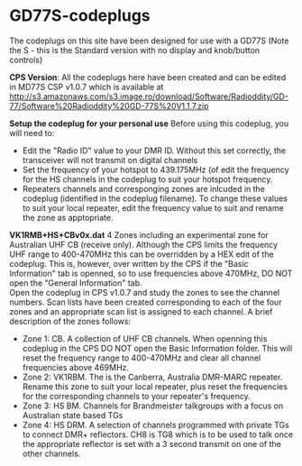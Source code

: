 # GD77S-codeplugs
The codeplugs on this site have been designed for use with a GD77S (Note the S - this is the Standard version with no display and knob/button controls)

<b>CPS Version</b>: All the codeplugs here have been created and can be edited in MD77S CSP v1.0.7 which is available at http://s3.amazonaws.com/s3.image.ro/download/Software/Radioddity/GD-77/Software%20Radioddity%20GD-77S%20V1.1.7.zip

<b>Setup the codeplug for your personal use</b>  Before using this codeplug, you will need to:
 - Edit the "Radio ID" value to your DMR ID. Without this set correctly, the transceiver will not transmit on digital channels
 - Set the frequency of your hotspot to 439.175MHz (of edit the frequency for the HS channels in the codeplug to suit your hotspot frequency.
 - Repeaters channels and corresponging zones are inlcuded in the codeplug (identified in the codeplug filename). To change these values to suit your local repeater, edit the frequency value to suit and rename the zone as apptopriate. 

<b>VK1RMB+HS+CBv0x.dat</b> 4 Zones including an experimental zone for Australian UHF CB (receive only). Although the CPS limits the frequency UHF range to 400-470MHz this can be overridden by a HEX edit of the codeplug. This is, however, over written by the CPS if the "Basic Information" tab is openned, so to use frequencies above 470MHz, DO NOT open the "General Information" tab.  
Open the codeplug in CPS v1.0.7 and study the zones to see the channel numbers. Scan lists have been created corresponding to each of the four zones and an appropriate scan list is assigned to each channel. A brief description of the zones follows:
  - Zone 1: CB. A collection of UHF CB channels. When openning this codeplug in the CPS DO NOT open the Basic Information folder. This will reset the frequency range to 400-470MHz and clear all channel frequencies above 469MHz.
  - Zone 2: VK1RBM. The is the Canberra, Australia DMR-MARC repeater. Rename this zone to suit your local repeater, plus reset the frequencies for the corresponding channels to your repeater's frequency.
  - Zone 3: HS BM. Channels for Brandmeister talkgroups with a focus on Australian state based TGs
  - Zone 4: HS DRM. A selection of channels programmed with private TGs to connect DMR+ reflectors. CH8 is TG8 which is to be used to talk once the appropriate reflector is set with a 3 second transmit on one of the other channels.
